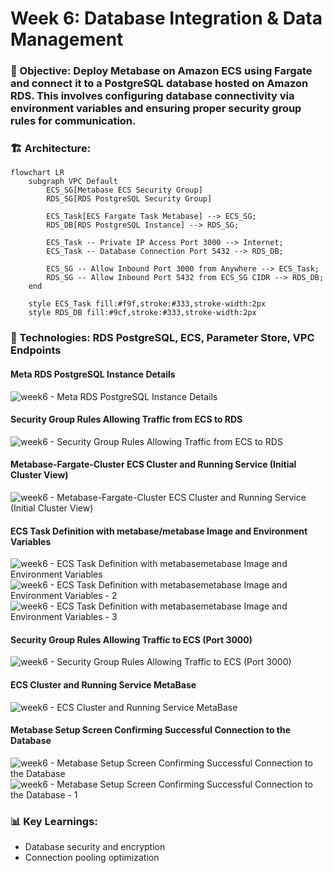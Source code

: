 # Week 6: Database Integration & Data Management 

### 🎯 Objective: Deploy Metabase on Amazon ECS using Fargate and connect it to a PostgreSQL database hosted on Amazon RDS. This involves configuring database connectivity via environment variables and ensuring proper security group rules for communication. 

### 🏗️ Architecture: 
```mermaid
flowchart LR  
    subgraph VPC Default  
        ECS_SG[Metabase ECS Security Group]  
        RDS_SG[RDS PostgreSQL Security Group]

        ECS_Task[ECS Fargate Task Metabase] --> ECS_SG;  
        RDS_DB[RDS PostgreSQL Instance] --> RDS_SG;

        ECS_Task -- Private IP Access Port 3000 --> Internet;  
        ECS_Task -- Database Connection Port 5432 --> RDS_DB;

        ECS_SG -- Allow Inbound Port 3000 from Anywhere --> ECS_Task;  
        RDS_SG -- Allow Inbound Port 5432 from ECS_SG CIDR --> RDS_DB;  
    end

    style ECS_Task fill:#f9f,stroke:#333,stroke-width:2px  
    style RDS_DB fill:#9cf,stroke:#333,stroke-width:2px
```
### 🔧 Technologies: RDS PostgreSQL, ECS, Parameter Store, VPC Endpoints 

#### Meta RDS PostgreSQL Instance Details 
![week6 - Meta RDS PostgreSQL Instance Details](https://github.com/user-attachments/assets/335a4b78-4150-4cc1-b180-8aa35a8c6587)

#### Security Group Rules Allowing Traffic from ECS to RDS 
![week6 - Security Group Rules Allowing Traffic from ECS to RDS](https://github.com/user-attachments/assets/53ec3cc2-566a-493d-ae61-3c765f7a179f)

#### Metabase-Fargate-Cluster ECS Cluster and Running Service (Initial Cluster View) 
![week6 - Metabase-Fargate-Cluster ECS Cluster and Running Service (Initial Cluster View)](https://github.com/user-attachments/assets/a016319d-ca09-4e7b-9d21-7f313878c86f)

#### ECS Task Definition with metabase/metabase Image and Environment Variables 
![week6 - ECS Task Definition with metabasemetabase Image and Environment Variables](https://github.com/user-attachments/assets/11593030-4384-4414-b0fd-4cb6550d4930)
![week6 - ECS Task Definition with metabasemetabase Image and Environment Variables - 2](https://github.com/user-attachments/assets/687278ec-af87-42cf-b930-0446b5c6c9c1)
![week6 - ECS Task Definition with metabasemetabase Image and Environment Variables - 3](https://github.com/user-attachments/assets/df3ce3eb-9e11-42ce-abb4-7b1955e494d1)

#### Security Group Rules Allowing Traffic to ECS (Port 3000) 
![week6 - Security Group Rules Allowing Traffic to ECS (Port 3000)](https://github.com/user-attachments/assets/b146d84a-3478-46f9-a000-f4d44ad44905)

#### ECS Cluster and Running Service MetaBase
![week6 - ECS Cluster and Running Service MetaBase](https://github.com/user-attachments/assets/bc6e2ab7-9725-4fd1-be7c-4defe3c43e1a)

#### Metabase Setup Screen Confirming Successful Connection to the Database 
![week6 - Metabase Setup Screen Confirming Successful Connection to the Database](https://github.com/user-attachments/assets/6939f345-b8f4-45e7-89bc-9fb046e84b36)
![week6 - Metabase Setup Screen Confirming Successful Connection to the Database - 1](https://github.com/user-attachments/assets/3ebaf4b8-3245-4d14-ab7c-c5ae2944dabb)

### 📊 Key Learnings: 
  * Database security and encryption
  * Connection pooling optimization 

 
